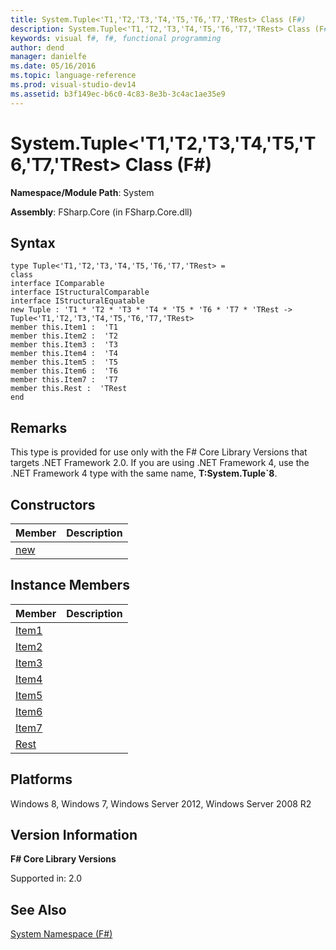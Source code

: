 ```yaml
---
title: System.Tuple<'T1,'T2,'T3,'T4,'T5,'T6,'T7,'TRest> Class (F#)
description: System.Tuple<'T1,'T2,'T3,'T4,'T5,'T6,'T7,'TRest> Class (F#)
keywords: visual f#, f#, functional programming
author: dend
manager: danielfe
ms.date: 05/16/2016
ms.topic: language-reference
ms.prod: visual-studio-dev14
ms.assetid: b3f149ec-b6c0-4c83-8e3b-3c4ac1ae35e9 
---
```


# System.Tuple<'T1,'T2,'T3,'T4,'T5,'T6,'T7,'TRest> Class (F#)

**Namespace/Module Path**: System

**Assembly**: FSharp.Core (in FSharp.Core.dll)


## Syntax

```
type Tuple<'T1,'T2,'T3,'T4,'T5,'T6,'T7,'TRest> =
class
interface IComparable
interface IStructuralComparable
interface IStructuralEquatable
new Tuple : 'T1 * 'T2 * 'T3 * 'T4 * 'T5 * 'T6 * 'T7 * 'TRest -> Tuple<'T1,'T2,'T3,'T4,'T5,'T6,'T7,'TRest>
member this.Item1 :  'T1
member this.Item2 :  'T2
member this.Item3 :  'T3
member this.Item4 :  'T4
member this.Item5 :  'T5
member this.Item6 :  'T6
member this.Item7 :  'T7
member this.Rest :  'TRest
end
```

## Remarks
This type is provided for use only with the F# Core Library Versions that targets .NET Framework 2.0. If you are using .NET Framework 4, use the .NET Framework 4 type with the same name, **T:System.Tuple&#96;8**.


## Constructors


|Member|Description|
|------|-----------|
|[new](https://msdn.microsoft.com/library/f579bb02-48ae-4910-a325-ad599349d50e)||

## Instance Members


|Member|Description|
|------|-----------|
|[Item1](https://msdn.microsoft.com/library/de81dc53-c129-42d6-a3cc-889b1cc6aeba)||
|[Item2](https://msdn.microsoft.com/library/d586b8de-b250-4a0d-ba66-51b6d9721549)||
|[Item3](https://msdn.microsoft.com/library/d12c4ad3-f171-42eb-928c-d01cc05be10c)||
|[Item4](https://msdn.microsoft.com/library/021390fb-22d7-453d-a33a-33856e7db8f5)||
|[Item5](https://msdn.microsoft.com/library/d1669774-957b-4cc2-a75f-b06cbe2deaad)||
|[Item6](https://msdn.microsoft.com/library/c6591974-ac8e-4e2e-b255-a55bea4f8879)||
|[Item7](https://msdn.microsoft.com/library/b5684cfe-df84-4e92-95cd-4e4b7e9d461c)||
|[Rest](https://msdn.microsoft.com/library/4158a34c-8878-4875-87cb-61fb6f5b3669)||

## Platforms
Windows 8, Windows 7, Windows Server 2012, Windows Server 2008 R2


## Version Information
**F# Core Library Versions**

Supported in: 2.0




## See Also
[System Namespace &#40;F&#35;&#41;](System-Namespace-%5BFSharp%5D.md)

